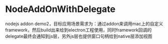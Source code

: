 # NodeAddOnWithDelegate
nodejs addon demo2，目标应用场景需求为：通过addon来调用mac上的自定义framework，然后build出来给到electron工程使用，同时framework回调的delegate最终会通知到js层，另外js层也提供窗口句柄给到native层添加视图
